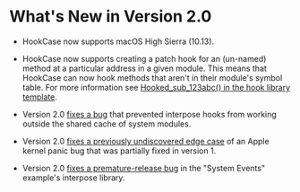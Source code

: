 # What's New in Version 2.0

* HookCase now supports macOS High Sierra (10.13).

* HookCase now supports creating a patch hook for an (un-named) method
at a particular address in a given module.  This means that HookCase
can now hook methods that aren't in their module's symbol table.  For
more information see
[Hooked_sub_123abc() in the hook library template](HookLibraryTemplate/hook.mm#L810).

* Version 2.0 [fixes a bug](HookCase/HookCase/HookCase.cpp#L8144) that
prevented interpose hooks from working outside the shared cache of
system modules.

* Version 2.0
[fixes a previously undiscovered edge case](HookCase/HookCase/HookCase.cpp#L9409)
of an Apple kernel panic bug that was partially fixed in version 1.

* Version 2.0
[fixes a premature-release bug](Examples/events/hook.mm#L1179)
in the "System Events" example's interpose library.
